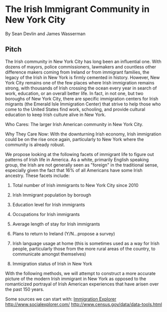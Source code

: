 # The Irish Immigrant Community in New York City

By Sean Devlin and James Wasserman

## Pitch

The Irish community in New York City has long been an influential one.  With dozens of mayors, police commissioners, lawmakers and countless other difference makers coming from Ireland or from immigrant families, the legacy of the Irish in New York is firmly cemented in history.  However, New York City remains one of the few places where Irish immigration remains strong, with thousands of Irish crossing the ocean every year in search of work, education, or an overall better life.  In fact, in not one, but two boroughs of New York City, there are specific immigration centers for Irish migrants (the Emerald Isle Immigration Center) that strive to help those who come to the United States find work, schooling, and provide cultural education to keep Irish culture alive in New York.

Who Cares: The larger Irish American community in New York City.

Why They Care Now: With the downturning Irish economy, Irish immigration could be on the rise once again, particularly to New York where the community is already robust.

We propose looking at the following facets of  immigrant life to figure out patterns of Irish life in America.  As a white, primarily English speaking group, the Irish are not generally seen as "foreign" in the traditional sense, especially given the fact that 16% of all Americans have some Irish ancestry.  These facets include:

1. Total number of Irish immigrants to New York City since 2010

2. Irish Immigrant population by borough

3. Education level for Irish immigrants

4. Occupations for Irish immigrants

5. Average length of stay for Irish immigrants

6. Plans to return to Ireland (Y/N...propose a survey)

7. Irish language usage at home (this is sometimes used as a way for Irish people, particularly those from the more rural areas of the country, to communicate amongst themselves)

8. Immigration status of Irish in New York

With the following methods, we will attempt to construct a more accurate picture of the modern Irish immigrant in New York as opposed to the romanticized portrayal of Irish American experiences that have arisen over the past 150 years.

Some sources we can start with: [Immigration Explorer](http://www.nytimes.com/interactive/2009/03/10/us/20090310-immigration-explorer.html?_r=0)
http://www.socialexplorer.com/
http://www.census.gov/data/data-tools.html

